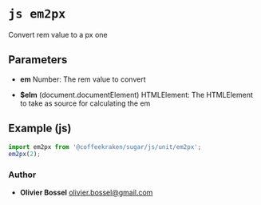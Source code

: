 


<!-- @namespace    sugar.js.unit -->
<!-- @name    em2px -->

# ```js em2px ```


Convert rem value to a px one

## Parameters

- **em**  Number: The rem value to convert

- **$elm** (document.documentElement) HTMLElement: The HTMLElement to take as source for calculating the em



## Example (js)

```js
import em2px from '@coffeekraken/sugar/js/unit/em2px';
em2px(2);
```


### Author
- **Olivier Bossel** <a href="mailto:olivier.bossel@gmail.com">olivier.bossel@gmail.com</a> 



